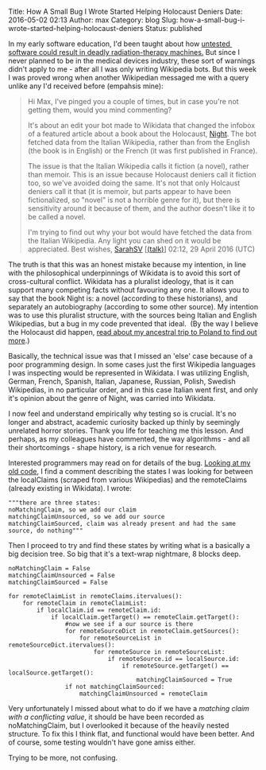 Title: How A Small Bug I Wrote Started Helping Holocaust Deniers
Date: 2016-05-02 02:13
Author: max
Category: blog
Slug: how-a-small-bug-i-wrote-started-helping-holocaust-deniers
Status: published

In my early software education, I'd been taught about how [untested  software could result in deadly radiation-therapy machines.](https://en.wikipedia.org/wiki/Therac-25) But since I never planned to be in the medical devices industry, these sort of warnings didn't apply to me - after all I was only writing Wikipedia bots. But this week I was proved wrong when another Wikipedian messaged me with a query unlike any I'd received before (empahsis mine):

> Hi Max, I've pinged you a couple of times, but in case you're not getting them, would you mind commenting?
>
> It's about an edit your bot made to Wikidata that changed the infobox of a featured article about a book about the Holocaust, [Night](https://en.wikipedia.org/wiki/Night_%28book%29 "Night (book)"). The bot fetched data from the Italian Wikipedia, rather than from the English (the book is in English) or the French (it was first published in France).
>
> The issue is that the Italian Wikipedia calls it fiction (a novel), rather than memoir. This is an issue because Holocaust deniers call it fiction too, so we've avoided doing the same. It's not that only Holcaust deniers call it that (it is memoir, but parts appear to have been fictionalized, so "novel" is not a horrible genre for it), but there is sensitivity around it because of them, and the author doesn't like it to be called a novel.
>
> I'm trying to find out why your bot would have fetched the data from the Italian Wikipedia. Any light you can shed on it would be appreciated. Best wishes, [SarahSV](https://en.wikipedia.org/wiki/User:SlimVirgin "User:SlimVirgin") [[(talk)](https://en.wikipedia.org/wiki/User_talk:SlimVirgin "User talk:SlimVirgin")] 02:12, 29 April 2016 (UTC)

The truth is that this was an honest mistake because my intention, in line with the philosophical underpinnings of Wikidata is to avoid this sort of cross-cultural conflict. Wikidata has a pluralist ideology, that is it can support many competing facts without favouring any one. It allows you to say that the book Night is: a novel (according to these historians), and separately an autobiography (according to some other source). My intention was to use this pluralist structure, with the sources being Italian and English Wikipedias, but a bug in my code prevented that ideal.  (By the way I believe the Holocaust did happen, [read about my ancestral trip to Poland to find out more](http://notconfusing.com/kleins-search-for-klajnbohms-an-ancestral-research-trip-to-zwolen-poland/).)

Basically, the technical issue was that I missed an 'else' case because of a poor programming design. In some cases just the first Wikipedia languages I was inspecting would be represented in Wikidata. I was utilizing English, German, French, Spanish, Italian, Japanese, Russian, Polish, Swedish Wikipedias, in no particular order, and in this case Italian went first, and only it's opinion about the genre of Night, was carried into Wikidata.

I now feel and understand empirically why testing so is crucial. It's no longer and abstract, academic curiosity backed up thinly by seemingly unrelated horror stories. Thank you life for teaching me this lesson. And perhaps, as my colleagues have commented, the way algorithms - and all their shortcomings - shape history, is a rich venue for research.

Interested programmers may read on for details of the bug. [Looking at my old code](https://gist.github.com/notconfusing/0dfed7e9bea694ecb476c1cc7b4b2d88#file-viafbot-infobox-book-L418), I find a comment describing the states I was looking for between the localClaims (scraped from various Wikipedias) and the remoteClaims (already existing in Wikidata). I wrote:

    """there are three states:
    noMatchingClaim, so we add our claim
    matchingClaimUnsourced, so we add our source
    matchingClaimSourced, claim was already present and had the same source, do nothing"""

Then I proceed to try and find these states by writing what is a basically a big decision tree. So big that it's a text-wrap nightmare, 8 blocks deep.  


    noMatchingClaim = False
    matchingClaimUnsourced = False
    matchingClaimSourced = False

    for remoteClaimList in remoteClaims.itervalues():
        for remoteClaim in remoteClaimList:
            if localClaim.id == remoteClaim.id:
                if localClaim.getTarget() == remoteClaim.getTarget():
                    #now we see if a our source is there
                    for remoteSourceDict in remoteClaim.getSources():
                        for remoteSourceList in remoteSourceDict.itervalues():
                            for remoteSource in remoteSourceList:
                                if remoteSource.id == localSource.id:
                                    if remoteSource.getTarget() == localSource.getTarget():
                                        matchingClaimSourced = True
                    if not matchingClaimSourced:
                        matchingClaimUnsourced = remoteClaim

Very unfortunately I missed about what to do if we have a *matching claim with a conflicting value*, it should be have been recorded as noMatchingClaim, but I overlooked it because of the heavily nested structure. To fix this I think flat, and functional would have been better. And of course, some testing wouldn't have gone amiss either.

Trying to be more, not confusing.

 

